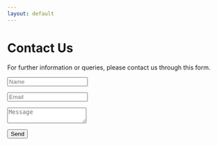 ```yaml
---
layout: default
---
```

<h1>Contact Us</h1>
<p>For further information or queries, please contact us through this form.</p>
<form id="contact-form" action="https://formspree.io/cicognara@googlegroups.com" method="POST">
  <p><input type="text" name="name" placeholder="Name"></p>
  <p><input type="email" name="_replyto" placeholder="Email" required></p>
  <p><textarea name="comment" placeholder="Message" required></textarea></p>
  <p><input id="submit-form" type="submit" value="Send"></p>
  <input type="hidden" name="_subject" value="Message from Cicognara Website" />
  <input type="text" name="_gotcha" style="display:none" />
  <input type="hidden" name="_next" value="/contact" />
</form>
